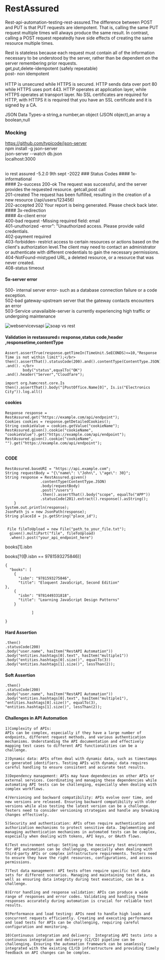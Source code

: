 # RestAssured
Rest-api-automation-testing-rest-assured.The difference between POST and PUT is that PUT requests are idempotent. That is, calling the same PUT request multiple times will always produce the same result. In contrast, calling a POST request repeatedly have side effects of creating the same resource multiple times. </br>

Rest is stateless because each request must contain all of the information necessary to be understood by the server, rather than be dependent on the server remembering prior requests.
</br>
get,put,delete-idempotent (safely repeatable) </br>
post- non idempotent </br>
</br>
 HTTP is unsecured while HTTPS is secured. HTTP sends data over port 80 while HTTPS uses port 443. HTTP operates at application layer, while HTTPS operates at transport layer. No SSL certificates are required for HTTP, with HTTPS it is required that you have an SSL certificate and it is signed by a CA. </br>
 
 JSON Data Types-a string,a number,an object (JSON object),an array a boolean,null </br>
 
 ### Mocking
https://github.com/typicode/json-server </br>
npm install -g json-server </br>
json-server --watch db.json </br>
localhost:3000

 </br>
io rest assured -5.2.0 9th sept -2022
### Status Codes
#### 1x-informational </br>
#### 2x-success 
   200-ok  The request was successful, and the server provides the requested resource. getcall,post call</br>
   201-created  The request has been fulfilled, resulting in the creation of a new resource (/api/users/123456)</br>
    202-accepted 202 Your report is being generated. Please check back later.</br>
#### 3x-redirection </br>
#### 4x-client error</br>
   400-bad request -Missing required field: email</br>
    401-unuthorized -error": "Unauthorized access. Please provide valid credentials.</br>
    402-payment required</br>
    403-forbidden-  restrict access to certain resources or actions based on the client's authorization level.The client may need to contact an administrator or authenticate with different credentials to gain the necessary permissions.</br>
    404-NotFound-mistyped URL, a deleted resource, or a resource that was never created.</br>
    408-status timeout </br?
    415-unsupported media type</br>
    
#### 5x-server error</br>
500- internal server error- such as a database connection failure or a code exception.</br>
502-bad gateway-upstream server that the gateway contacts encounters an error </br>
503-Service unavailaible-server is currently experiencing high traffic or undergoing maintenance</br>

![webservicevsapi](https://user-images.githubusercontent.com/24494133/57190744-b318a080-6f3b-11e9-988a-75337cd47ff5.PNG)
![soap vs rest](https://user-images.githubusercontent.com/24494133/81675213-1224c580-946c-11ea-97be-bae0c3d3f939.PNG)


#### Validation in restassured=  response,status code,header ,responsetime,contentType
```
Assert.assertTrue(response.getTimeIn(TimeUnit.SeECONDS)<=10,"Response Time is not within limit");</br>
then().assertThat().statusCode(200).and().contentType(ContentType.JSON) .and(). </br>
		body("status",equalTo("OK") .and().header("Server","Cloudfare");

import org.hamcrest.core.Is
then().assertThat().body("[PostOffice.Name[0]", Is.is("Electronics City")).log.all()
```

#### cookies
```
Response response = RestAssured.get("https://example.com/api/endpoint");
Cookies cookies = response.getDetailedCookies();
String cookieValue = cookies.getValue("cookieName");
RestAssured.given().cookie("cookieName", "cookieValue").get("https://example.com/api/endpoint");
RestAssured.given().cookie("cookieName", "").get("https://example.com/api/endpoint");


```
#### CODE
```
RestAssured.baseURI = "https://api.example.com";
String requestBody = "{\"name\": \"John\", \"age\": 30}";
String response = RestAssured.given()
                .contentType(ContentType.JSON)
                .body(requestBody)
                .post("/users")
                .then().assertThat().body("scope", equalTo("APP"))
                .statusCode(201).extract().response().asString();
    }
System.out.println(response);
JsonPath js = new JsonPath(response);
String placeId = js.getString("place_id");


 File fileToUpload = new File("path_to_your_file.txt");
  given().multiPart("file", fileToUpload)
  .when().post("your_api_endpoint_here")
```
books[1].isbn </br>

books[?(@.isbn == 9781593275846)]
```
{
  "books": [
    {
      "isbn": "9781593275846",
      "title": "Eloquent JavaScript, Second Edition"
},
    {
      "isbn": "9781449331818",
      "title": "Learning JavaScript Design Patterns"
    }
               
            ]

}

```
#### Hard Assertion
```
.then()
.statusCode(200)
.body("user.name", hasItem("RestAPI Automation"))
.body("entities.hashtags[0].text", hasItem("multiple1"))
.body("entities.hashtags[0].size()", equalTo(3))
.body("entities.hashtags[1].size()", lessThan(2));
```
#### Soft Assertion
```
.then()
.statusCode(200)
.body("user.name", hasItem("RestAPI Automation"))
.body("entities.hashtags[0].text", hasItem("multiple1"),
"entities.hashtags[0].size()", equalTo(3),
"entities.hashtags[1].size()", lessThan(2));
```

#### Challenges in API Automation
```
1)Complexity of APIs:
APIs can be complex, especially if they have a large number of endpoints, different request methods, and various authentication mechanisms. Understanding the API documentation and effectively mapping test cases to different API functionalities can be a challenge.

2)Dynamic data: APIs often deal with dynamic data, such as timestamps or generated identifiers. Testing APIs with dynamic data requires careful handling to ensure consistent and accurate test results.

3)Dependency management: APIs may have dependencies on other APIs or external services. Coordinating and managing these dependencies while automating API tests can be challenging, especially when dealing with complex workflows.

4)Versioning and backward compatibility: APIs evolve over time, and new versions are released. Ensuring backward compatibility with older versions while also testing the latest version can be a challenge. Testers need to consider versioning strategies and handle any breaking changes effectively.

5)Security and authentication: APIs often require authentication and authorization mechanisms to protect sensitive data. Implementing and managing authentication mechanisms in automated tests can be complex, especially when dealing with tokens, API keys, or OAuth flows.

6)Test environment setup: Setting up the necessary test environment for API automation can be challenging, especially when dealing with third-party APIs or complex infrastructure requirements. Testers need to ensure they have the right resources, configurations, and access permissions.

7)Test data management: API tests often require specific test data sets for different scenarios. Managing and maintaining test data, as well as ensuring data integrity during test execution, can be a challenge.

8)Error handling and response validation: APIs can produce a wide range of responses and error codes. Validating and handling these responses accurately during automation is crucial for reliable test results.

9)Performance and load testing: APIs need to handle high loads and concurrent requests efficiently. Creating and executing performance and load tests for APIs can be challenging, requiring careful configuration and monitoring.

10)Continuous integration and delivery:  Integrating API tests into a continuous integration and delivery (CI/CD) pipeline can be challenging. Ensuring the automation framework can be seamlessly integrated with the existing CI/CD infrastructure and providing timely feedback on API changes can be complex.
```

